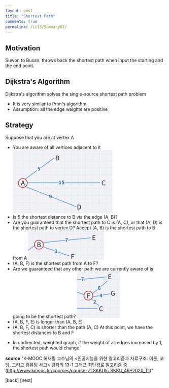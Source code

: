 ```yaml
---
layout: post
title: "Shortest Path"
comments: true
permalink: /Lc13/Summary01/
---
```

## Motivation
Suwon to Busan: throws back the shortest path when input the starting and the end point.
## Dijkstra's Algorithm
Dijkstra's algorithm solves the single-source shortest path problem
  - It is very similar to Prim's algorithm
  - Assumption: all the edge weights are positive
## Strategy
Suppose that you are at vertex A
  - You are aware of all vertices adjacent to it
![dijk](/assets/dijk.png)
 - Is 5 the shortest distance to B via the edge (A, B)?
 - Are you guaranteed that the shortest path to C is (A, C), or that (A, D) is the shortest path to vertex D?
Accept (A, B) is the shortest path to B from A
![dijk1](/assets/dijk1.png)
 - (A, B, F) is the shortest path from A to F?
 - Are we guaranteed that any other path we are currently aware of is going to be the shortest path?
![dijk2](/assets/dijk2.png)
 - (A, B, F, E) is longer than (A, B, E)
 - (A, B, F, C) is shorter than the path (A, C)
At this point, we have the shortest distances to B and F

* In undirected, weighted graph, if the weight of all edges increased by 1, the shortest path would change.  

**source**
"K-MOOC 허재필 교수님의 <인공지능을 위한 알고리즘과 자료구조: 이론, 코딩, 그리고 컴퓨팅 사고> 강좌의 13-1 그래프 최단경로 알고리즘 중(http://www.kmooc.kr/courses/course-v1:SKKUk+SKKU_46+2020_T1)"

[back]
[next]
